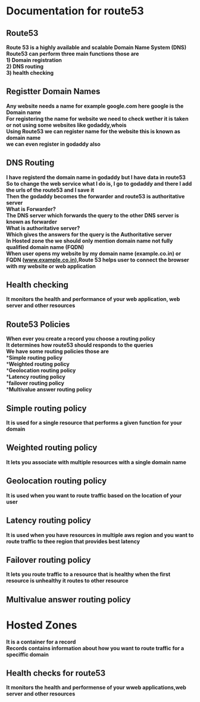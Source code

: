 
# Documentation for route53 
## Route53
**Route 53 is a highly available and scalable Domain Name System (DNS)**<br/>
**Route53 can perform three main functions those are**<br/>
**1) Domain registration**<br/>
**2) DNS routing**<br/>
**3) health checking**<br/>
## Registter Domain Names
**Any website needs a name for example google.com here google is the Domain name**<br/>
**For registering the name for website we need to check wether it is taken or not using some websites like godaddy,whois**<br/>
**Using Route53 we can register name for the website this is known as domain name**<br/>
**we can even register in godaddy also**<br/>

## DNS Routing
**I have registerd the domain name in godaddy but I have data in route53**<br/>
**So to change the web service what I do is, I go to godaddy and there I add the urls of the route53 and I save it**<br/>
**Then the godaddy becomes the forwarder and route53 is authoritative server**<br/>
**What is Forwarder?**<br/>
**The DNS server which forwards the query to the other DNS server is known as forwarder**<br/>
**What is authoritative server?**<br/>
**Which gives the answers for the query is the Authoritative server**<br/>
**In Hosted zone the we should only mention domain name not fully qualified domain name (FQDN)**<br/>
**When user opens my website by my domain name (example.co.in) or FQDN (www.example.co.in),Route 53 helps user to connect the browser with my website or web application**<br/>

## Health checking 
**It monitors the health and performance of your web application, web server and other resources**<br/>


## Route53 Policies 
**When ever you create a record you choose a routing policy**<br/>
**It determines how route53 should responds to the queries**<br/>
**We have some routing policies those are**<br/>
***Simple routing policy**<br/>
***Weighted routing policy**<br/>
***Geolocation routing policy**<br/>
***Latency routing policy**<br/>
***failover routing policy**<br/>
***Multivalue answer routing policy**<br/>

## Simple routing policy
**It is used for a single resource that performs a given function for your domain**<br/>

## Weighted routing policy 
**It lets you associate with multiple resources with a single domain name**<br/>

## Geolocation routing policy
**It is used when you want to route traffic based on the location of your user**

## Latency routing policy
**It is used when you have resources in multiple aws region and you want to route traffic to thee region that provides best latency**<br/>

## Failover routing policy 
**It lets you route traffic to a resource that is healthy when the first resource is  unhealthy it routes to other resource**<br/>

## Multivalue answer routing policy 


# Hosted Zones 
**It is a container for a record**<br/>
**Records contains information about how you want to route traffic for a speciffic domain**<br/>

## Health checks for route53
**It monitors the health and performense of your wweb applications,web server and other resources**<br/>




